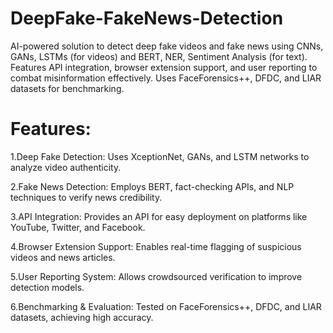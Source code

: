 # DeepFake-FakeNews-Detection
AI-powered solution to detect deep fake videos and fake news using CNNs, GANs, LSTMs (for videos) and BERT, NER, Sentiment Analysis (for text). Features API integration, browser extension support, and user reporting to combat misinformation effectively. Uses FaceForensics++, DFDC, and LIAR datasets for benchmarking.
# Features:
1.Deep Fake Detection: Uses XceptionNet, GANs, and LSTM networks to analyze video authenticity.

2.Fake News Detection: Employs BERT, fact-checking APIs, and NLP techniques to verify news credibility.

3.API Integration: Provides an API for easy deployment on platforms like YouTube, Twitter, and Facebook.

4.Browser Extension Support: Enables real-time flagging of suspicious videos and news articles.

5.User Reporting System: Allows crowdsourced verification to improve detection models.

6.Benchmarking & Evaluation: Tested on FaceForensics++, DFDC, and LIAR datasets, achieving high accuracy.
